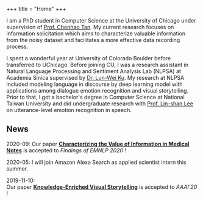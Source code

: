 +++
title = "Home"
+++

I am a PhD student in Computer Science at the University of Chicago under supervision of [Prof. Chenhao Tan](https://chenhaot.com). My current research focuses on information solicitation which aims to characterize valuable information from the noisy dataset and facilitates a more effective data recording process.

I spent a wonderful year at University of Colorado Boulder before transferred to UChicago. 
Before joining CU, I was a research assistant in Natural Language Processing and Sentiment Analysis Lab (NLPSA) at Academia Sinica supervised by [Dr. Lun-Wei Ku](https://www.iis.sinica.edu.tw/pages/lwku/). 
My research at NLPSA included modeling language in discourse by deep learning model with applications among dialogue emotion recognition and visual storytelling. 
Prior to that, I got a bachelor's degree in Computer Science at National Taiwan University and did undergraduate research with [Prof. Lin-shan Lee](http://speech.ee.ntu.edu.tw/previous_version/lslNew.htm) on utterance-level emotion recognition in speech.

## News
2020-09: Our paper [**Characterizing the Value of Information in Medical Notes**](https://arxiv.org/pdf/2010.03574.pdf) is accepted to *Findings of EMNLP 2020* !

2020-05: I will join Amazon Alexa Search as applied scientist intern this summer.

2019-11-10:  
Our paper [**Knowledge-Enriched Visual Storytelling**](https://arxiv.org/abs/1912.01496) is accepted to *AAAI'20* !